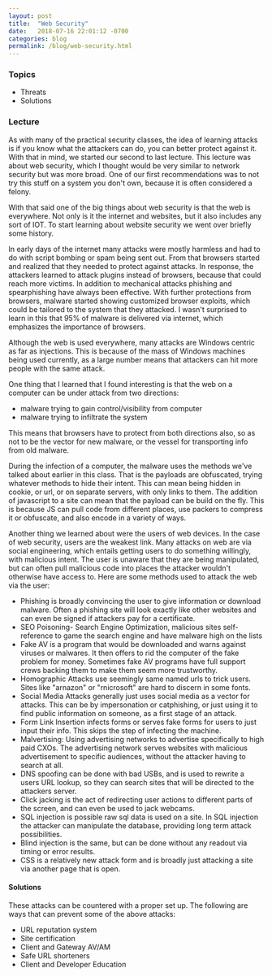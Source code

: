 ```yaml
---
layout: post
title:  "Web Security"
date:   2018-07-16 22:01:12 -0700
categories: blog
permalink: /blog/web-security.html
---
```


### Topics

 - Threats
 - Solutions

### Lecture

As with many of the practical security classes, the idea of learning attacks is if you know what the attackers can do, you can better protect against it.
With that in mind, we started our second to last lecture.
This lecture was about web security, which I thought would be very similar to network security but was more broad.
One of our first recommendations was to not try this stuff on a system you don't own, because it is often considered a felony.

With that said one of the big things about web security is that the web is everywhere.
Not only is it the internet and websites, but it also includes any sort of IOT.
To start learning about website security we went over briefly some history.

In early days of the internet many attacks were mostly harmless and had to do with script bombing or spam being sent out.
From that browsers started and realized that they needed to protect against attacks.
In response, the attackers learned to attack plugins instead of browsers, because that could reach more victims.
In addition to mechanical attacks phishing and spearphishing have always been effective.
With further protections from browsers, malware started showing customized browser exploits, which could be tailored to the system that they attacked.
I wasn't surprised to learn in this that 95% of malware is delivered via internet, which emphasizes the importance of browsers.

Although the web is used everywhere, many attacks are Windows centric as far as injections.
This is because of the mass of Windows machines being used currently, as a large number means that attackers can hit more people with the same attack.

One thing that I learned that I found interesting is that the web on a computer can be under attack from two directions:
  - malware trying to gain control/visibility from computer
  - malware trying to infiltrate the system

This means that browsers have to protect from both directions also, so as not to be the vector for new malware, or the vessel for transporting info from old malware.

During the infection of a computer, the malware uses the methods we've talked about earlier in this class.
That is the payloads are obfuscated, trying whatever methods to hide their intent.
This can mean being hidden in cookie, or url, or on separate servers, with only links to them.
The addition of javascript to a site can mean that the payload can be build on the fly.
This is because JS can pull code from different places, use packers to compress it or obfuscate, and also encode in a variety of ways.

Another thing we learned about were the users of web devices.
In the case of web security, users are the weakest link.
Many attacks on web are via social engineering, which entails getting users to do something willingly, with malicious intent.
The user is unaware that they are being manipulated, but can often pull malicious code into places the attacker wouldn't otherwise have access to.
Here are some methods used to attack the web via the user:
 - Phishing is broadly convincing the user to give information or download malware. Often a phishing site will look exactly like other websites and can even be signed if attackers pay for a certificate.
 - SEO Poisoning- Search Engine Optimization, malicious sites self-reference to game the search engine and have malware high on the lists
 - Fake AV is a program that would be downloaded and warns against viruses or malwares. It then offers to rid the computer of the fake problem for money. Sometimes fake AV programs have full support crews backing them to make them seem more trustworthy.
 - Homographic Attacks use seemingly same named urls to trick users.  Sites like "arnazon" or "rnicrosoft" are hard to discern in some fonts.
 - Social Media Attacks generally just uses social media as a vector for attacks. This can be by impersonation or catphishing, or just using it to find public information on someone, as a first stage of an attack.
 - Form Link Insertion infects forms or serves fake forms for users to just input their info.  This skips the step of infecting the machine.
 - Malvertising: Using advertising networks to advertise specifically to high paid CXOs.  The advertising network serves websites with malicious advertisement to specific audiences, without the attacker having to search at all.
 - DNS spoofing can be done with bad USBs, and is used to rewrite a users URL lookup, so they can search sites that will be directed to the attackers server.
 - Click jacking is the act of redirecting user actions to different parts of the screen, and can even be used to jack webcams.
 - SQL injection is possible raw sql data is used on a site. In SQL injection the attacker can manipulate the database, providing long term attack possibilities.
 - Blind injection is the same, but can be done without any readout via timing or error results.
 - CSS is a relatively new attack form and is broadly just attacking a site via another page that is open.

#### Solutions

These attacks can be countered with a proper set up.
The following are ways that can prevent some of the above attacks:
- URL reputation system
- Site certification
- Client and Gateway AV/AM
- Safe URL shorteners  
- Client and Developer Education 
